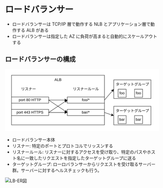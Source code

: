 # ロードバランサー

- ロードバランサーは TCP/IP 層で動作する NLB とアプリケーション層で動作する ALB がある
- ロードバランサーは指定した AZ に負荷が高まると自動的にスケールアウトする

## ロードバランサーの構成

![LB構成](../image/LB構成.png)

- ロードバランサー本体
- リスナー: 特定のポートとプロトコルでリッスンする
- リスナールール: リスナーに対するアクセスを受け取り、特定のパスやホスト名に一致したリクエストを指定したターゲットグループに送る
- ターゲットグループ: ローロバランサーからリクエストを受け取るサーバー群。サーバーに対するヘルスチェックも行う。

![LB-ER図](../image/LB-ER図.png)
